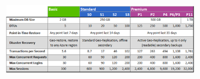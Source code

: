 ![서비스 계층 및 성능 수준](./media/sql-database-service-tiers-table/sql-database-service-tiers-table.png)

<!----HONumber=Sept15_HO1-->
